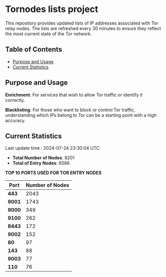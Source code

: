 # Tornodes lists project

This repository provides updated lists of IP addresses associated with Tor relay nodes. The lists are refreshed every 30 minutes to ensure they reflect the most current state of the Tor network.

## Table of Contents

- [Purpose and Usage](#purpose-and-usage)
- [Current Statistics](#current-statistics)


## Purpose and Usage

**Enrichment**: For services that wish to allow Tor traffic or identify it correctly.

**Blacklisting**: For those who want to block or control Tor traffic, understanding which IPs belong to Tor can be a starting point with a high accuracy.

## Current Statistics

Last update time : 2024-07-24 23:30:04 UTC

- **Total Number of Nodes**: 8201
- **Total of Entry Nodes**: 6586

**TOP 10 PORTS USED FOR TOR ENTRY NODES**

| **Port** | **Number of Nodes** |
|------|-----------------|
| **443**   | 2043  |
| **9001**   | 1743  |
| **9000**   | 349  |
| **9100**   | 262  |
| **8443**   | 172  |
| **9002**   | 152  |
| **80**   | 97  |
| **143**   | 88  |
| **9003**   | 77  |
| **110**   | 76  |

